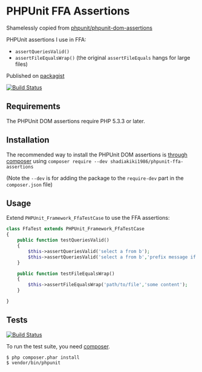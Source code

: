 # PHPUnit FFA Assertions

Shamelessly copied from [phpunit/phpunit-dom-assertions](https://github.com/phpunit/phpunit-dom-assertions/)

PHPUnit assertions I use in FFA:

 * `assertQueriesValid()`
 * `assertFileEqualsWrap()` (the original `assertFileEquals` hangs for large files)

Published on [packagist](https://packagist.org/packages/shadiakiki1986/phpunit-ffa-assertions)

[![Build Status](https://travis-ci.org/shadiakiki1986/phpunit-ffa-assertions.svg?branch=master)](https://travis-ci.org/shadiakiki1986/phpunit-ffa-assertions)

## Requirements

The PHPUnit DOM assertions require PHP 5.3.3 or later.

## Installation

The recommended way to install the PHPUnit DOM assertions is
[through composer](http://getcomposer.org) using `composer require --dev shadiakiki1986/phpunit-ffa-assertions`

(Note the `--dev` is for adding the package to the `require-dev` part in the `composer.json` file)

## Usage

Extend `PHPUnit_Framework_FfaTestCase` to use the FFA assertions:

~~~php
class FfaTest extends PHPUnit_Framework_FfaTestCase
{
    public function testQueriesValid()
    {
        $this->assertQueriesValid('select a from b');
        $this->assertQueriesValid('select a from b','prefix message if fail');
    }

    public function testFileEqualsWrap()
    {
        $this->assertFileEqualsWrap('path/to/file','some content');
    }

}
~~~

## Tests

[![Build Status](https://travis-ci.org/shadiakiki1986/phpunit-ffa-assertions.png?branch=master)](https://travis-ci.org/shadiakiki1986/phpunit-ffa-assertions)

To run the test suite, you need [composer](http://getcomposer.org).

    $ php composer.phar install
    $ vendor/bin/phpunit

